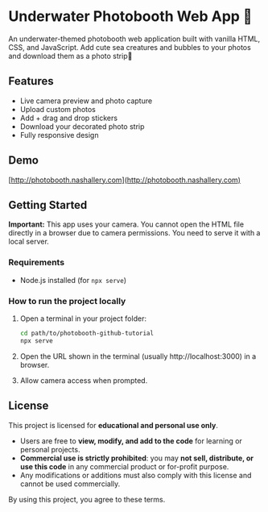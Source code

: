 # Underwater Photobooth Web App 🐠

An underwater-themed photobooth web application built with vanilla HTML, CSS, and JavaScript. Add cute sea creatures and bubbles to your photos and download them as a photo strip🐡

## Features
- Live camera preview and photo capture
- Upload custom photos
- Add + drag and drop stickers 
- Download your decorated photo strip
- Fully responsive design

## Demo
[http://photobooth.nashallery.com](http://photobooth.nashallery.com)

## Getting Started
**Important:** This app uses your camera. You cannot open the HTML file directly in a browser due to camera permissions. You need to serve it with a local server.

### Requirements
- Node.js installed (for `npx serve`)

### How to run the project locally
1. Open a terminal in your project folder:
   ```bash
   cd path/to/photobooth-github-tutorial
   npx serve
2. Open the URL shown in the terminal (usually http://localhost:3000) in a browser.

3. Allow camera access when prompted.

## License

This project is licensed for **educational and personal use only**.  

- Users are free to **view, modify, and add to the code** for learning or personal projects. 
- **Commercial use is strictly prohibited**: you may **not sell, distribute, or use this code** in any commercial product or for-profit purpose.  
- Any modifications or additions must also comply with this license and cannot be used commercially.  

By using this project, you agree to these terms.
